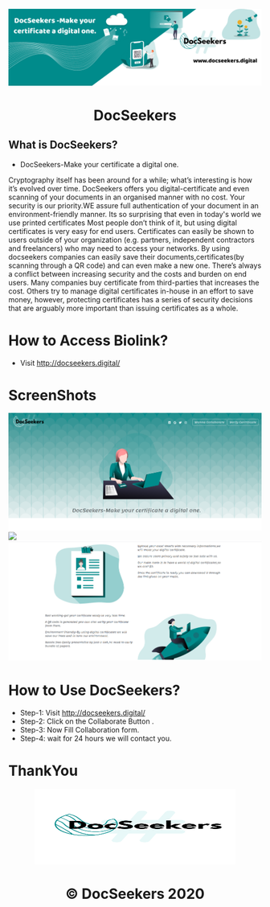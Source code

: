 <p align="center">
  <a>
    <img src="./images/docseekers.png" width = "1400px"/>
  </a>
</p>
<h1 align="center">
  DocSeekers
</h1>

 
</p>

## What is DocSeekers?
* DocSeekers-Make your certificate a digital one.

<p>
Cryptography itself has been around for a while; what’s interesting is how it’s evolved over time. DocSeekers offers you digital-certificate and even scanning of your documents in an organised manner with no cost. Your security is our priority.WE assure full authentication of your document in an environment-friendly manner. Its so surprising that even in today's world we use printed certificates Most people don’t think of it, but using digital certificates is very easy for end users. Certificates can easily be shown to users outside of your organization (e.g. partners, independent contractors and freelancers) who may need to access your networks. By using docseekers companies can easily save their documents,certificates(by scanning through a QR code) and can even make a new one. There’s always a conflict between increasing security and the costs and burden on end users. Many companies buy certificate from third-parties that increases the cost. Others try to manage digital certificates in-house in an effort to save money, however, protecting certificates has a series of security decisions that are arguably more important than issuing certificates as a whole.
</p>


# How to Access Biolink?

* Visit http://docseekers.digital/



# ScreenShots
<img src="./images/Home-docseekers.png">
<img src="./images/docseekers-2.png">
<img src="./images/docseekers-3.png">







# How to Use DocSeekers?

* Step-1: Visit http://docseekers.digital/
* Step-2: Click on the Collaborate Button .
* Step-3: Now Fill Collaboration form.
* Step-4: wait for 24 hours we will contact you.




# ThankYou 
<p align="center">
<img src="./images/logo.png" width="400" height ="150">
</p>

<h1 align="center">
   © DocSeekers 2020
</h1>

